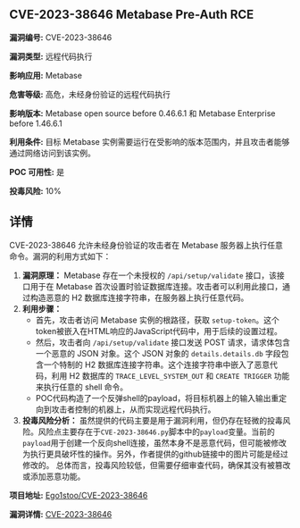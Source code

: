 ## CVE-2023-38646 Metabase Pre-Auth RCE

**漏洞编号:** CVE-2023-38646

**漏洞类型:** 远程代码执行

**影响应用:** Metabase

**危害等级:** 高危，未经身份验证的远程代码执行

**影响版本:** Metabase open source before 0.46.6.1 和 Metabase Enterprise before 1.46.6.1

**利用条件:** 目标 Metabase 实例需要运行在受影响的版本范围内，并且攻击者能够通过网络访问到该实例。

**POC 可用性:** 是

**投毒风险:** 10%

## 详情

CVE-2023-38646 允许未经身份验证的攻击者在 Metabase 服务器上执行任意命令。漏洞的利用方式如下：

1.  **漏洞原理：** Metabase 存在一个未授权的 `/api/setup/validate` 接口，该接口用于在 Metabase 首次设置时验证数据库连接。攻击者可以利用此接口，通过构造恶意的 H2 数据库连接字符串，在服务器上执行任意代码。
2.  **利用步骤：**
    *   首先，攻击者访问 Metabase 实例的根路径，获取 `setup-token`。这个token被嵌入在HTML响应的JavaScript代码中，用于后续的设置过程。
    *   然后，攻击者向 `/api/setup/validate` 接口发送 POST 请求，请求体包含一个恶意的 JSON 对象。这个 JSON 对象的 `details.details.db` 字段包含一个特制的 H2 数据库连接字符串。这个连接字符串中嵌入了恶意代码，利用 H2 数据库的 `TRACE_LEVEL_SYSTEM_OUT` 和 `CREATE TRIGGER` 功能来执行任意的 shell 命令。
    *   POC代码构造了一个反弹shell的payload，将目标机器上的输入输出重定向到攻击者控制的机器上，从而实现远程代码执行。
3.  **投毒风险分析：**
    虽然提供的代码主要是用于漏洞利用，但仍存在轻微的投毒风险。风险点主要存在于`CVE-2023-38646.py`脚本中的`payload`变量。当前的`payload`用于创建一个反向shell连接，虽然本身不是恶意代码，但可能被修改为执行更具破坏性的操作。另外，作者提供的github链接中的图片可能是经过修改的。
    总体而言，投毒风险较低，但需要仔细审查代码，确保其没有被篡改或添加恶意功能。


**项目地址:** [Ego1stoo/CVE-2023-38646](https://github.com/Ego1stoo/CVE-2023-38646)

**漏洞详情:** [CVE-2023-38646](https://nvd.nist.gov/vuln/detail/CVE-2023-38646)
